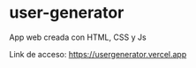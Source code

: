# user-generator

App web creada con HTML, CSS y Js

Link de acceso: https://usergenerator.vercel.app

